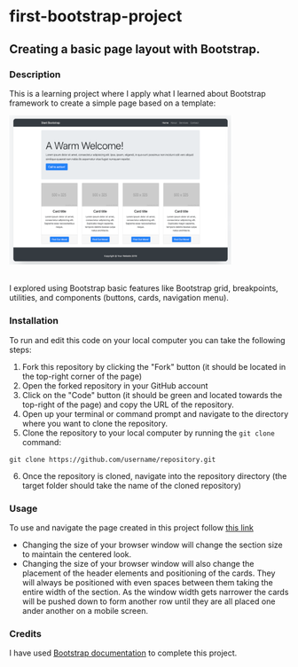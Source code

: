 # first-bootstrap-project
## Creating a basic page layout with Bootstrap.
### Description
This is a learning project where I apply what I learned about Bootstrap framework to create a simple page based on a template:

<img src="assets/template.png" width="400px">

<br>I explored using Bootstrap basic features like Bootstrap grid, breakpoints, utilities, and components (buttons, cards, navigation menu).
### Installation
To run and edit this code on your local computer you can take the following steps:
1. Fork this repository by clicking the "Fork" button (it should be located in the top-right corner of the page)
2. Open the forked repository in your GitHub account
3. Click on the "Code" button (it should be green and located towards the top-right of the page) and copy the URL of the repository.
4. Open up your terminal or command prompt and navigate to the directory where you want to clone the repository.
5. Clone the repository to your local computer by running the `git clone` command:
```
git clone https://github.com/username/repository.git
```
6. Once the repository is cloned, navigate into the repository directory (the target folder should take the name of the cloned repository)
### Usage
To use and navigate the page created in this project follow [this link](https://woachkatzl.github.io/first-bootstrap-project/)
- Changing the size of your browser window will change the section size to maintain the centered look.
- Changing the size of your browser window will also change the placement of the header elements and positioning of the cards. They will always be positioned with even spaces between them taking the entire width of the section. As the window width gets narrower the cards will be pushed down to form another row until they are all placed one ander another on a mobile screen.
### Credits
I have used [Bootstrap documentation](https://getbootstrap.com/docs/5.3/getting-started/introduction/) to complete this project.